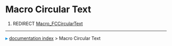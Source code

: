 # Macro Circular Text
1.  REDIRECT [Macro_FCCircularText](Macro_FCCircularText.md)



---
![](images/Right_arrow.png) [documentation index](../README.md) > Macro Circular Text
